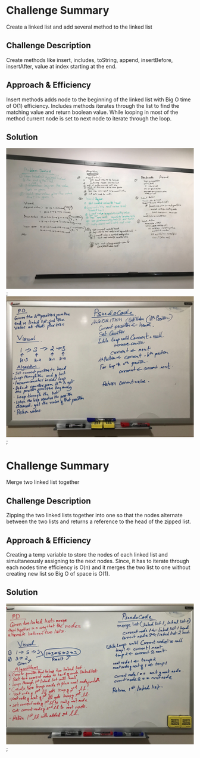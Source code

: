 # Challenge Summary
Create a linked list and add several method to the linked list


## Challenge Description
Create methods like insert, includes, toString, append, insertBefore, insertAfter, value at index
starting at the end.


## Approach & Efficiency
<!-- What approach did you take? Why? What is the Big O space/time for this approach? -->
Insert methods adds node to the beginning of the linked list with Big O time of O(1) efficiency. 
Includes methods iterates through the list to find the matching value and return boolean value.
While looping in most of the method current node is set to next node to iterate through the loop. 

## Solution
<!-- Embedded whiteboard image -->

![White Board image](../assets/linkedList.jpg);
![White Board image](../assets/ll-kth-fromEnd.jpg);


# Challenge Summary
Merge two linked list together


## Challenge Description
Zipping the two linked lists together into one so that the nodes alternate between the two lists and 
returns a reference to the head of the zipped list.


## Approach & Efficiency
<!-- What approach did you take? Why? What is the Big O space/time for this approach? -->
Creating a temp variable to store the nodes of each linked list and simultaneously assigning to the
next nodes. Since, it has to iterate through each nodes time efficiency is O(n) and it merges the 
two list to one without creating new list so Big O of space is O(1).

## Solution
<!-- Embedded whiteboard image -->

![Merged Linked List](../assets/MergeLinkedList.jpg);

